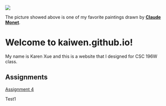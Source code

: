 
<html lang="en-US">
    <head>
        <meta charset="utf-8">
        <title> CSC196W Website</title>
    </head>
    <body>
        <img src="https://media.newyorker.com/photos/590967bf019dfc3494ea0e9d/16:9/w_1280,c_limit/Reiss-A-Few-Thoughts-From-Monet-on-Those-Stacks-Of-Wheat.jpg">
        <p>
            The picture showed above is one of my favorite paintings drawn by <strong><a href="https://en.wikipedia.org/wiki/Claude_Monet">Claude Monet</a></strong>.
        </p>
        <h1>Welcome to kaiwen.github.io!</h1>
        <p>My name is Karen Xue and this is a website that I designed for CSC 196W class.</p>
        <h2>Assignments</h2>
        <p>
                <a href="https://xkaiwen.github.io/xkaiwen/fancifymytext.html">Assignment 4</a>
        </p>
        <p>
            Test1
            </p>
